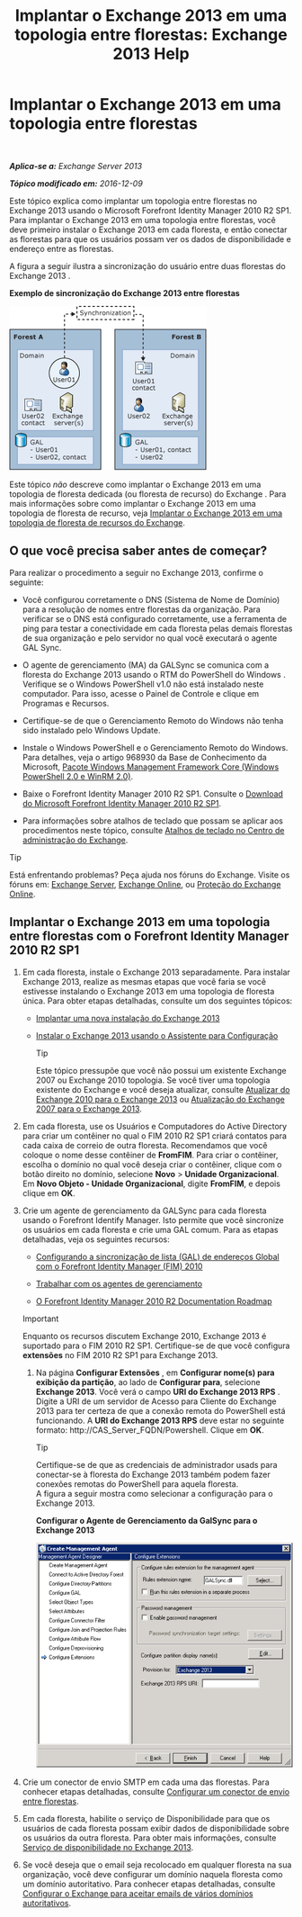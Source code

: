 ﻿---
title: 'Implantar o Exchange 2013 em uma topologia entre florestas: Exchange 2013 Help'
TOCTitle: Implantar o Exchange 2013 em uma topologia entre florestas
ms:assetid: 65be650f-d435-4f60-9ff0-5cb88a726abb
ms:mtpsurl: https://technet.microsoft.com/pt-br/library/Aa998597(v=EXCHG.150)
ms:contentKeyID: 51407867
ms.date: 05/22/2018
mtps_version: v=EXCHG.150
ms.translationtype: MT
---

# Implantar o Exchange 2013 em uma topologia entre florestas

 

_**Aplica-se a:** Exchange Server 2013_

_**Tópico modificado em:** 2016-12-09_

Este tópico explica como implantar um topologia entre florestas no Exchange 2013 usando o Microsoft Forefront Identity Manager 2010 R2 SP1. Para implantar o Exchange 2013 em uma topologia entre florestas, você deve primeiro instalar o Exchange 2013 em cada floresta, e então conectar as florestas para que os usuários possam ver os dados de disponibilidade e endereço entre as florestas.

A figura a seguir ilustra a sincronização do usuário entre duas florestas do Exchange 2013 .

**Exemplo de sincronização do Exchange 2013 entre florestas**

![Exemplo de várias florestas do Exchange 2010](images/Aa998597.df0ba5dd-cb96-4542-98bd-2a425defe317(EXCHG.150).gif "Exemplo de várias florestas do Exchange 2010")

Este tópico *não* descreve como implantar o Exchange 2013 em uma topologia de floresta dedicada (ou floresta de recurso) do Exchange . Para mais informações sobre como implantar o Exchange 2013 em uma topologia de floresta de recurso, veja [Implantar o Exchange 2013 em uma topologia de floresta de recursos do Exchange](deploy-exchange-2013-in-an-exchange-resource-forest-topology-exchange-2013-help.md).

## O que você precisa saber antes de começar?

Para realizar o procedimento a seguir no Exchange 2013, confirme o seguinte:

  - Você configurou corretamente o DNS (Sistema de Nome de Domínio) para a resolução de nomes entre florestas da organização. Para verificar se o DNS está configurado corretamente, use a ferramenta de ping para testar a conectividade em cada floresta pelas demais florestas de sua organização e pelo servidor no qual você executará o agente GAL Sync.

  - O agente de gerenciamento (MA) da GALSync se comunica com a floresta do Exchange 2013 usando o RTM do PowerShell do Windows . Verifique se o Windows PowerShell v1.0 não está instalado neste computador. Para isso, acesse o Painel de Controle e clique em Programas e Recursos.

  - Certifique-se de que o Gerenciamento Remoto do Windows não tenha sido instalado pelo Windows Update.

  - Instale o Windows PowerShell e o Gerenciamento Remoto do Windows. Para detalhes, veja o artigo 968930 da Base de Conhecimento da Microsoft, [Pacote Windows Management Framework Core (Windows PowerShell 2.0 e WinRM 2.0)](http://go.microsoft.com/fwlink/p/?linkid=3052%26kbid=968930).

  - Baixe o Forefront Identity Manager 2010 R2 SP1. Consulte o [Download do Microsoft Forefront Identity Manager 2010 R2 SP1](https://go.microsoft.com/fwlink/p/?linkid=279868).

  - Para informações sobre atalhos de teclado que possam se aplicar aos procedimentos neste tópico, consulte [Atalhos de teclado no Centro de administração do Exchange](keyboard-shortcuts-in-the-exchange-admin-center-exchange-online-protection-help.md).


> [!TIP]
> Está enfrentando problemas? Peça ajuda nos fóruns do Exchange. Visite os fóruns em: <A href="https://go.microsoft.com/fwlink/p/?linkid=60612">Exchange Server</A>, <A href="https://go.microsoft.com/fwlink/p/?linkid=267542">Exchange Online</A>, ou <A href="https://go.microsoft.com/fwlink/p/?linkid=285351">Proteção do Exchange Online</A>.



## Implantar o Exchange 2013 em uma topologia entre florestas com o Forefront Identity Manager 2010 R2 SP1

1.  Em cada floresta, instale o Exchange 2013 separadamente. Para instalar Exchange 2013, realize as mesmas etapas que você faria se você estivesse instalando o Exchange 2013 em uma topologia de floresta única. Para obter etapas detalhadas, consulte um dos seguintes tópicos:
    
      - [Implantar uma nova instalação do Exchange 2013](deploy-a-new-installation-of-exchange-2013-exchange-2013-help.md)
    
      - [Instalar o Exchange 2013 usando o Assistente para Configuração](install-exchange-2013-using-the-setup-wizard-exchange-2013-help.md)
        

        > [!TIP]
        > Este tópico pressupõe que você não possui um existente Exchange 2007 ou Exchange 2010 topologia. Se você tiver uma topologia existente do Exchange e você deseja atualizar, consulte <A href="upgrade-from-exchange-2010-to-exchange-2013-exchange-2013-help.md">Atualizar do Exchange 2010 para o Exchange 2013</A> ou <A href="upgrade-from-exchange-2007-to-exchange-2013-exchange-2013-help.md">Atualização do Exchange 2007 para o Exchange 2013</A>.



2.  Em cada floresta, use os Usuários e Computadores do Active Directory para criar um contêiner no qual o FIM 2010 R2 SP1 criará contatos para cada caixa de correio de outra floresta. Recomendamos que você coloque o nome desse contêiner de **FromFIM**. Para criar o contêiner, escolha o domínio no qual você deseja criar o contêiner, clique com o botão direito no domínio, selecione **Novo** \> **Unidade Organizacional**. Em **Novo Objeto - Unidade Organizacional**, digite **FromFIM**, e depois clique em **OK**.

3.  Crie um agente de gerenciamento da GALSync para cada floresta usando o Forefront Identify Manager. Isto permite que você sincronize os usuários em cada floresta e crie uma GAL comum. Para as etapas detalhadas, veja os seguintes recursos:
    
      - [Configurando a sincronização de lista (GAL) de endereços Global com o Forefront Identity Manager (FIM) 2010](https://go.microsoft.com/fwlink/p/?linkid=279869)
    
      - [Trabalhar com os agentes de gerenciamento](https://go.microsoft.com/fwlink/p/?linkid=279870)
    
      - [O Forefront Identity Manager 2010 R2 Documentation Roadmap](https://go.microsoft.com/fwlink/p/?linkid=279871)
    

    > [!IMPORTANT]
    > Enquanto os recursos discutem Exchange 2010, Exchange 2013 é suportado para o FIM 2010 R2 SP1. Certifique-se de que você configura <STRONG>extensões</STRONG> no FIM 2010 R2 SP1 para Exchange 2013.

    
    1.  Na página **Configurar Extensões** , em **Configurar nome(s) para exibição da partição**, ao lado de **Configurar para**, selecione **Exchange 2013**. Você verá o campo **URI do Exchange 2013 RPS** . Digite a URI de um servidor de Acesso para Cliente do Exchange 2013 para ter certeza de que a conexão remota do PowerShell está funcionando. A **URI do Exchange 2013 RPS** deve estar no seguinte formato: http://CAS\_Server\_FQDN/Powershell. Clique em **OK**.
        

        > [!TIP]
        > Certifique-se de que as credenciais de administrador usads para conectar-se à floresta do Exchange 2013 também podem fazer conexões remotas do PowerShell para aquela floresta.<BR>A figura a seguir mostra como selecionar a configuração para o Exchange 2013.

        
        **Configurar o Agente de Gerenciamento da GalSync para o Exchange 2013**
        
        ![Provisionamento do Agente de Gerenciamento do Exchange 2010](images/Aa998597.8f403cda-e5e4-4edf-887f-c1ed46cee3f5(EXCHG.150).gif "Provisionamento do Agente de Gerenciamento do Exchange 2010")  

4.  Crie um conector de envio SMTP em cada uma das florestas. Para conhecer etapas detalhadas, consulte [Configurar um conector de envio entre florestas](configure-a-cross-forest-send-connector-exchange-2013-help.md).

5.  Em cada floresta, habilite o serviço de Disponibilidade para que os usuários de cada floresta possam exibir dados de disponibilidade sobre os usuários da outra floresta. Para obter mais informações, consulte [Serviço de disponibilidade no Exchange 2013](availability-service-in-exchange-2013-exchange-2013-help.md).

6.  Se você deseja que o email seja recolocado em qualquer floresta na sua organização, você deve configurar um domínio naquela floresta como um domínio autoritativo. Para conhecer etapas detalhadas, consulte [Configurar o Exchange para aceitar emails de vários domínios autoritativos](configure-exchange-to-accept-mail-for-multiple-authoritative-domains-exchange-2013-help.md).

